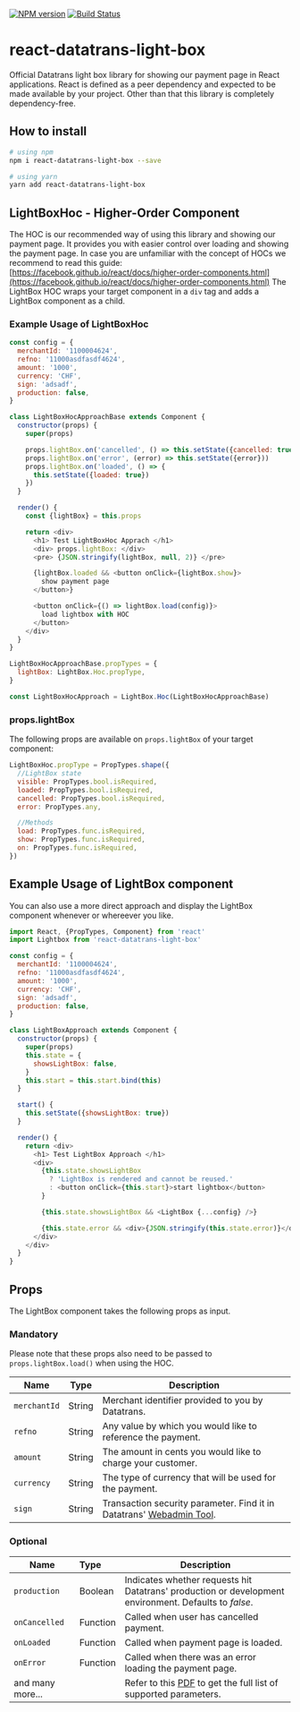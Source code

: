 [![NPM version][npm-version-image]][npm-url] [![Build Status](https://circleci.com/gh/datatrans/react-datatrans-light-box.png?circle-token=:circle-token)](https://circleci.com/gh/datatrans/react-datatrans-light-box)

# react-datatrans-light-box
Official Datatrans light box library for showing our payment page in React applications.
React is defined as a peer dependency and expected to be made available by your project. Other than that this library is completely dependency-free.

## How to install

```bash
# using npm
npm i react-datatrans-light-box --save

# using yarn
yarn add react-datatrans-light-box
```

## LightBoxHoc - Higher-Order Component
The HOC is our recommended way of using this library and showing our payment page. It provides you with easier control over loading and showing the payment page.
In case you are unfamiliar with the concept of HOCs we recommend to read this guide:
 [https://facebook.github.io/react/docs/higher-order-components.html](https://facebook.github.io/react/docs/higher-order-components.html)
The LightBox HOC wraps your target component in a `div` tag and adds a LightBox component as a child.

### Example Usage of LightBoxHoc

```javascript
const config = {
  merchantId: '1100004624',
  refno: '11000asdfasdf4624',
  amount: '1000',
  currency: 'CHF',
  sign: 'adsadf',
  production: false,
}

class LightBoxHocApproachBase extends Component {
  constructor(props) {
    super(props)

    props.lightBox.on('cancelled', () => this.setState({cancelled: true}))
    props.lightBox.on('error', (error) => this.setState({error}))
    props.lightBox.on('loaded', () => {
      this.setState({loaded: true})
    })
  }

  render() {
    const {lightBox} = this.props

    return <div>
      <h1> Test LightBoxHoc Apprach </h1>
      <div> props.lightBox: </div>
      <pre> {JSON.stringify(lightBox, null, 2)} </pre>

      {lightBox.loaded && <button onClick={lightBox.show}>
        show payment page
      </button>}

      <button onClick={() => lightBox.load(config)}>
        load lightbox with HOC
      </button>
    </div>
  }
}

LightBoxHocApproachBase.propTypes = {
  lightBox: LightBox.Hoc.propType,
}

const LightBoxHocApproach = LightBox.Hoc(LightBoxHocApproachBase)
```

### props.lightBox
The following props are available on `props.lightBox` of your target component:

```javascript
LightBoxHoc.propType = PropTypes.shape({
  //LightBox state
  visible: PropTypes.bool.isRequired,
  loaded: PropTypes.bool.isRequired,
  cancelled: PropTypes.bool.isRequired,
  error: PropTypes.any,

  //Methods
  load: PropTypes.func.isRequired,
  show: PropTypes.func.isRequired,
  on: PropTypes.func.isRequired,
})
```

## Example Usage of LightBox component
You can also use a more direct approach and display the LightBox component whenever or whereever you like.

```javascript
import React, {PropTypes, Component} from 'react'
import Lightbox from 'react-datatrans-light-box'

const config = {
  merchantId: '1100004624',
  refno: '11000asdfasdf4624',
  amount: '1000',
  currency: 'CHF',
  sign: 'adsadf',
  production: false,
}

class LightBoxApproach extends Component {
  constructor(props) {
    super(props)
    this.state = {
      showsLightBox: false,
    }
    this.start = this.start.bind(this)
  }

  start() {
    this.setState({showsLightBox: true})
  }

  render() {
    return <div>
      <h1> Test LightBox Approach </h1>
      <div>
        {this.state.showsLightBox
          ? 'LightBox is rendered and cannot be reused.'
          : <button onClick={this.start}>start lightbox</button>
        }

        {this.state.showsLightBox && <LightBox {...config} />}

        {this.state.error && <div>{JSON.stringify(this.state.error)}</div>}
      </div>
    </div>
  }
}
```

## Props

The LightBox component takes the following props as input.

### Mandatory
Please note that these props also need to be passed to `props.lightBox.load()` when using the HOC.

Name | Type | Description
-----|------|-----|
`merchantId` | String | Merchant identifier provided to you by Datatrans.
`refno` | String | Any value by which you would like to reference the payment.|
`amount` | String |The amount in cents you would like to charge your customer.|
`currency` | String | The type of currency that will be used for the payment.|
`sign` | String | Transaction security parameter. Find it in Datatrans' [Webadmin Tool](https://payment.datatrans.biz/). |

### Optional
|Name  | Type   |Description |
|----- |:------ |------------|
|`production` | Boolean | Indicates whether requests hit Datatrans' production or development environment. Defaults to *false*.|
|`onCancelled` | Function | Called when user has cancelled payment.|
|`onLoaded` | Function | Called when payment page is loaded.|
|`onError` | Function | Called when there was an error loading the payment page.|
|and many more... | | Refer to this [PDF](https://pilot.datatrans.biz/showcase/doc/Technical_Implementation_Guide.pdf) to get the full list of supported parameters.|

[npm-url]: https://npmjs.com/package/react-datatrans-light-box
[npm-version-image]: https://img.shields.io/npm/v/react-datatrans-light-box.svg?style=flat-square
